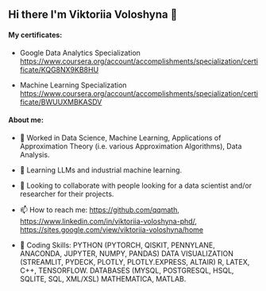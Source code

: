 ## Hi there I'm Viktoriia Voloshyna 👋 


<!--
**qqmath/qqmath** is a ✨ _special_ ✨ repository because its `README.md` (this file) appears on your GitHub profile.

<!--START_SECTION:waka-->
<!--END_SECTION:waka-->

#### My certificates: 
- Google Data Analytics Specialization
https://www.coursera.org/account/accomplishments/specialization/certificate/KQG8NX9KB8HU

- Machine Learning Specialization https://www.coursera.org/account/accomplishments/specialization/certificate/BWUUXMBKASDV


 #### About me:
 
-  🦾 Worked in Data Science, Machine Learning, Applications of Approximation Theory (i.e. various Approximation Algorithms), Data Analysis.

  
- 🌱 Learning LLMs and industrial machine learning.

 
- 👯 Looking to collaborate with people looking for a data scientist and/or researcher for their projects.

 
- 📫 How to reach me: https://github.com/qqmath, https://www.linkedin.com/in/viktoriia-voloshyna-phd/, https://sites.google.com/view/viktoriia-voloshyna/home

- 🤳 Coding Skills: PYTHON (PYTORCH, QISKIT, PENNYLANE, ANACONDA, JUPYTER, NUMPY, PANDAS)
DATA VISUALIZATION (STREAMLIT, PYDECK, PLOTLY, PLOTLY.EXPRESS, ALTAIR)
R, LATEX, C++, TENSORFLOW.
DATABASES (MYSQL, POSTGRESQL, HSQL, SQLITE, SQL, XML/XSL)
MATHEMATICA, MATLAB.
